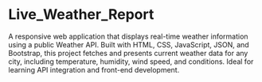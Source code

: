 # Live_Weather_Report
A responsive web application that displays real-time weather information using a public Weather API. Built with HTML, CSS, JavaScript, JSON, and Bootstrap, this project fetches and presents current weather data for any city, including temperature, humidity, wind speed, and conditions. Ideal for learning API integration and front-end development.
